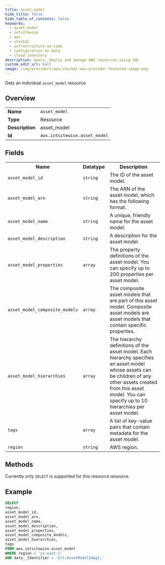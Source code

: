 ```yaml
---
title: asset_model
hide_title: false
hide_table_of_contents: false
keywords:
  - asset_model
  - iotsitewise
  - aws
  - stackql
  - infrastructure-as-code
  - configuration-as-data
  - cloud inventory
description: Query, deploy and manage AWS resources using SQL
custom_edit_url: null
image: /img/providers/aws/stackql-aws-provider-featured-image.png
---
```

Gets an individual <code>asset_model</code> resource

## Overview
<table><tbody>
<tr><td><b>Name</b></td><td><code>asset_model</code></td></tr>
<tr><td><b>Type</b></td><td>Resource</td></tr>
<tr><td><b>Description</b></td><td>asset_model</td></tr>
<tr><td><b>Id</b></td><td><code>aws.iotsitewise.asset_model</code></td></tr>
</tbody></table>

## Fields
<table><tbody>
<tr><th>Name</th><th>Datatype</th><th>Description</th></tr>
<tr><td><code>asset_model_id</code></td><td><code>string</code></td><td>The ID of the asset model.</td></tr>
<tr><td><code>asset_model_arn</code></td><td><code>string</code></td><td>The ARN of the asset model, which has the following format.</td></tr>
<tr><td><code>asset_model_name</code></td><td><code>string</code></td><td>A unique, friendly name for the asset model.</td></tr>
<tr><td><code>asset_model_description</code></td><td><code>string</code></td><td>A description for the asset model.</td></tr>
<tr><td><code>asset_model_properties</code></td><td><code>array</code></td><td>The property definitions of the asset model. You can specify up to 200 properties per asset model.</td></tr>
<tr><td><code>asset_model_composite_models</code></td><td><code>array</code></td><td>The composite asset models that are part of this asset model. Composite asset models are asset models that contain specific properties.</td></tr>
<tr><td><code>asset_model_hierarchies</code></td><td><code>array</code></td><td>The hierarchy definitions of the asset model. Each hierarchy specifies an asset model whose assets can be children of any other assets created from this asset model. You can specify up to 10 hierarchies per asset model.</td></tr>
<tr><td><code>tags</code></td><td><code>array</code></td><td>A list of key-value pairs that contain metadata for the asset model.</td></tr>
<tr><td><code>region</code></td><td><code>string</code></td><td>AWS region.</td></tr>

</tbody></table>

## Methods
Currently only <code>SELECT</code> is supported for this resource resource.

## Example
```sql
SELECT
region,
asset_model_id,
asset_model_arn,
asset_model_name,
asset_model_description,
asset_model_properties,
asset_model_composite_models,
asset_model_hierarchies,
tags
FROM aws.iotsitewise.asset_model
WHERE region = 'us-east-1'
AND data__Identifier = '&lt;AssetModelId&gt;'
```
